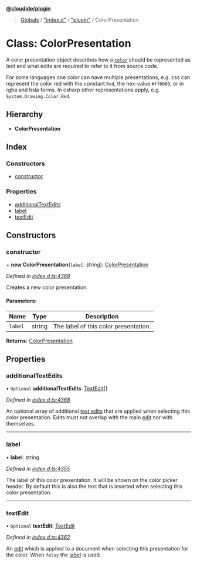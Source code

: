**[@cloudide/plugin](../README.md)**

> [Globals](../README.md) / ["index.d"](../modules/_index_d_.md) / ["plugin"](../modules/_index_d_._plugin_.md) / ColorPresentation

# Class: ColorPresentation

A color presentation object describes how a [`color`](#Color) should be represented as text and what
edits are required to refer to it from source code.

For some languages one color can have multiple presentations, e.g. css can represent the color red with
the constant `Red`, the hex-value `#ff0000`, or in rgba and hsla forms. In csharp other representations
apply, e.g. `System.Drawing.Color.Red`.

## Hierarchy

* **ColorPresentation**

## Index

### Constructors

* [constructor](_index_d_._plugin_.colorpresentation.md#constructor)

### Properties

* [additionalTextEdits](_index_d_._plugin_.colorpresentation.md#additionaltextedits)
* [label](_index_d_._plugin_.colorpresentation.md#label)
* [textEdit](_index_d_._plugin_.colorpresentation.md#textedit)

## Constructors

### constructor

\+ **new ColorPresentation**(`label`: string): [ColorPresentation](_index_d_._plugin_.colorpresentation.md)

*Defined in [index.d.ts:4368](https://github.com/shuyaqian/cloudide-plugin-api/blob/57a3a2a/index.d.ts#L4368)*

Creates a new color presentation.

#### Parameters:

Name | Type | Description |
------ | ------ | ------ |
`label` | string | The label of this color presentation.  |

**Returns:** [ColorPresentation](_index_d_._plugin_.colorpresentation.md)

## Properties

### additionalTextEdits

• `Optional` **additionalTextEdits**: [TextEdit](_index_d_._plugin_.textedit.md)[]

*Defined in [index.d.ts:4368](https://github.com/shuyaqian/cloudide-plugin-api/blob/57a3a2a/index.d.ts#L4368)*

An optional array of additional [text edits](#TextEdit) that are applied when
selecting this color presentation. Edits must not overlap with the main [edit](#ColorPresentation.textEdit) nor with themselves.

___

### label

•  **label**: string

*Defined in [index.d.ts:4355](https://github.com/shuyaqian/cloudide-plugin-api/blob/57a3a2a/index.d.ts#L4355)*

The label of this color presentation. It will be shown on the color
picker header. By default this is also the text that is inserted when selecting
this color presentation.

___

### textEdit

• `Optional` **textEdit**: [TextEdit](_index_d_._plugin_.textedit.md)

*Defined in [index.d.ts:4362](https://github.com/shuyaqian/cloudide-plugin-api/blob/57a3a2a/index.d.ts#L4362)*

An [edit](#TextEdit) which is applied to a document when selecting
this presentation for the color.  When `falsy` the [label](#ColorPresentation.label)
is used.
